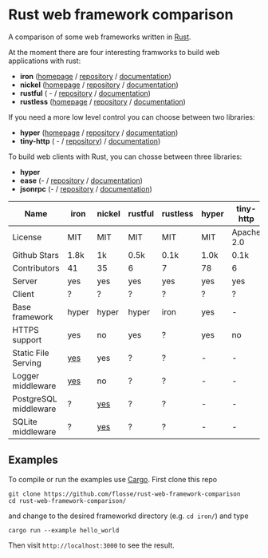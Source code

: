 # Rust web framework comparison

A comparison of some web frameworks written in [Rust](https://rustlang.org).

At the moment there are four interesting framworks to build web applications
with rust:

- **iron**     ([homepage](http://ironframework.io/) / [repository](https://github.com/iron/iron/)            / [documentation](http://ironframework.io/doc/iron/))
- **nickel**   ([homepage](http://nickel.rs/)        / [repository](https://github.com/nickel-org/nickel.rs/) / [documentation](http://docs.nickel.rs/nickel/))
- **rustful**  ( -                                   / [repository](https://github.com/Ogeon/rustful)         / [documentation](http://ogeon.github.io/docs/rustful/master/rustful/))
- **rustless** ([homepage](http://rustless.org/)     / [repository](https://github.com/rustless/rustless)     / [documentation](http://rustless.org/rustless/doc/rustless/))

If you need a more low level control you can choose between two libraries:

- **hyper**     ([homepage](http://hyper.rs/) / [repository](https://github.com/hyperium/hyper)      / [documentation](http://hyper.rs/hyper/hyper/))
- **tiny-http** ( -                           / [repository](https://github.com/frewsxcv/tiny-http)) / [documentation](http://frewsxcv.github.io/tiny-http/tiny_http/index.html))

To build web clients with Rust, you can chosse between three libraries:

- **hyper**
- **ease**    (- / [repository](https://github.com/SimonPersson/ease)       / [documentation](http://simonpersson.github.io/ease/))
- **jsonrpc** (- / [repository](https://github.com/apoelstra/rust-jsonrpc/) / [documentation](https://www.wpsoftware.net/rustdoc/jsonrpc/))


|                  Name | iron                                  | nickel                                                | rustful   | rustless  | hyper  | tiny-http  | ease  | jsonrpc  |
| --------------------- | ------------------------------------- | ----------------------------------------------------- | --------- | --------- |------- | ---------- | ----- | -------  |
|               License | MIT                                   | MIT                                                   | MIT       | MIT       | MIT    | Apache 2.0 | MIT   | CC0-1.0  |
|          Github Stars | 1.8k                                  | 1k                                                    | 0.5k      | 0.1k      | 1.0k   | 0.1k       | 0.05k | 0k       |
|          Contributors | 41                                    | 35                                                    | 6         | 7         | 78     | 6          | 2     | 1        |
|                Server | yes                                   | yes                                                   | yes       | yes       | yes    | yes        | no    | no       |
|                Client | ?                                     | ?                                                     | ?         | ?         | ?      | ?          | yes   | yes      |
|        Base framework | hyper                                 | hyper                                                 | hyper     | iron      | yes    | -          | hyper | hyper    |
|         HTTPS support | yes                                   | no                                                    | yes       | ?         | yes    | no         | -     | -        |
|   Static File Serving | [yes](https://github.com/iron/static) | yes                                                   | ?         | ?         | -      | -          | -     | -        |
|     Logger middleware | [yes](https://github.com/iron/logger) | no                                                    | ?         | ?         | -      | -          | -     | -        |
| PostgreSQL middleware | ?                                     | [yes](https://github.com/nickel-org/nickel-postgres)  | ?         | ?         | -      | -          | -     | -        |
|     SQLite middleware | ?                                     | [yes](https://github.com/flosse/nickel-sqlite)        | ?         | ?         | -      | -          | -     | -        |

## Examples

To compile or run the examples use [Cargo](https://github.com/rust-lang/cargo).
First clone this repo

    git clone https://github.com/flosse/rust-web-framework-comparison
    cd rust-web-framework-comparison/

and change to the desired frameworkd directory (e.g. `cd iron/`) and type

    cargo run --example hello_world

Then visit `http://localhost:3000` to see the result.
